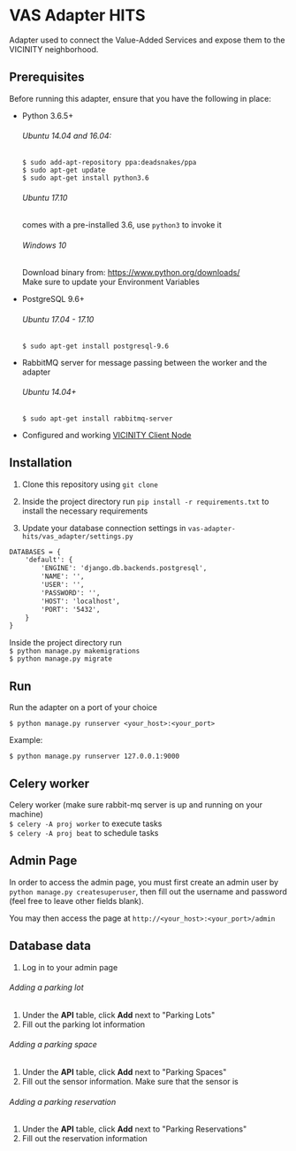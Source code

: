 # VAS Adapter HITS

Adapter used to connect the Value-Added Services and expose them to the VICINITY neighborhood.

## Prerequisites

Before running this adapter, ensure that you have the following in place:

- Python 3.6.5+ 
    ###### Ubuntu 14.04 and 16.04: <br>
    `$ sudo add-apt-repository ppa:deadsnakes/ppa`<br>
    `$ sudo apt-get update`<br>
    `$ sudo apt-get install python3.6`<br> 
    ###### Ubuntu 17.10
    comes with a pre-installed 3.6, use `python3` to invoke it
    ###### Windows 10
    Download binary from: https://www.python.org/downloads/ <br>
    Make sure to update your Environment Variables

- PostgreSQL 9.6+
    ###### Ubuntu 17.04 - 17.10
    `$ sudo apt-get install postgresql-9.6` <br>
    
- RabbitMQ server for message passing between the worker and the adapter
    ###### Ubuntu 14.04+
    `$ sudo apt-get install rabbitmq-server`
    

- Configured and working [VICINITY Client Node](https://github.com/vicinityh2020/vicinity-agent#vicinity-client-node)

## Installation
1. Clone this repository using `git clone` <br>

2. Inside the project directory run `pip install -r requirements.txt` to install the necessary requirements

3. Update your database connection settings in `vas-adapter-hits/vas_adapter/settings.py`

```djangotemplate
DATABASES = {
    'default': {
        'ENGINE': 'django.db.backends.postgresql',
        'NAME': '',
        'USER': '',
        'PASSWORD': '',
        'HOST': 'localhost',
        'PORT': '5432',
    }
}

```

Inside the project directory run <br>
`$ python manage.py makemigrations`<br>
`$ python manage.py migrate`<br>

## Run

Run the adapter on a port of your choice 

`$ python manage.py runserver <your_host>:<your_port>`

Example:

`$ python manage.py runserver 127.0.0.1:9000`

## Celery worker

Celery worker (make sure rabbit-mq server is up and running on your machine)<br>
    `$ celery -A proj worker` to execute tasks<br>
    `$ celery -A proj beat` to schedule tasks
    
## Admin Page
In order to access the admin page, you must first create an admin user by `python manage.py createsuperuser`, then fill out the username and password (feel free to leave other fields blank).

You may then access the page at `http://<your_host>:<your_port>/admin`

## Database data

1. Log in to your admin page

###### Adding a parking lot

1. Under the **API** table, click **Add** next to "Parking Lots"
2. Fill out the parking lot information

###### Adding a parking space

1. Under the **API** table, click **Add** next to "Parking Spaces"
2. Fill out the sensor information. Make sure that the sensor is

###### Adding a parking reservation

1. Under the **API** table, click **Add** next to "Parking Reservations"
2. Fill out the reservation information



